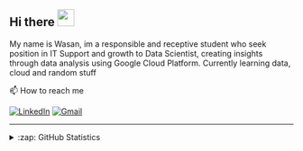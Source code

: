 ## Hi there <img src="https://raw.githubusercontent.com/MartinHeinz/MartinHeinz/master/wave.gif" width="30px">

My name is Wasan, im a responsible and receptive student who seek position in IT Support and growth to Data Scientist, creating insights through data analysis using Google Cloud Platform. Currently learning data, cloud and random stuff

📫 How to reach me

[![LinkedIn](https://img.shields.io/badge/--linkedin?label=LinkedIn&logo=LinkedIn&style=social)](https://www.linkedin.com/in/msrwasan/)
[![Gmail](https://img.shields.io/badge/--linkedin?label=Gmail&logo=gmail&style=social)](mailto:msr.wasan@gmail.com)

<hr>

<details close>
<summary>:zap: GitHub Statistics</summary>
  <img src="https://github-readme-stats.vercel.app/api?username=zvnms&show_icons=true&theme=nord" width="400px">
</details>
